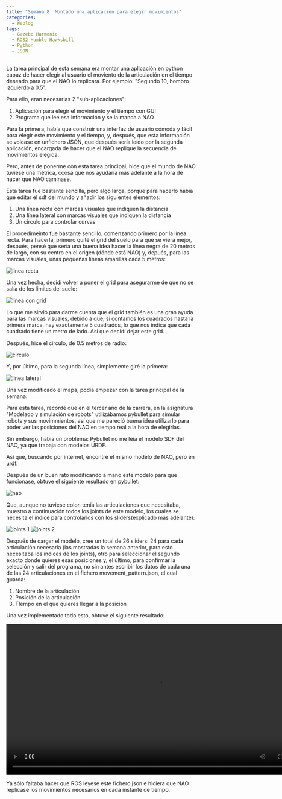 ```yaml
---
title: "Semana 8. Montado una aplicación para elegir movimientos"
categories:
  - Weblog
tags:
  - Gazebo Harmonic
  - ROS2 Humble Hawksbill
  - Python
  - JSON
---
```


La tarea principal de esta semana era montar una aplicación en python capaz de hacer elegir al usuario el moviento de la articulación en el tiempo deseado para que el NAO lo replicara. Por ejemplo: "Segundo 10, hombro izquierdo a 0.5".

Para ello, eran necesarias 2 "sub-aplicaciones":
1. Aplicación para elegir el movimiento y el tiempo con GUI
2. Programa que lee esa información y se la manda a NAO

Para la primera, había que construir una interfaz de usuario cómoda y fácil para elegir este movimiento y el tiempo, y, después, que esta información se volcase en unfichero JSON, que después sería leído por la segunda aplicación, encargada de hacer que el NAO replique la secuencia de movimientos elegida.

Pero, antes de ponerme con esta tarea principal, hice que el mundo de NAO tuviese una métrica, ccosa que nos ayudaría más adelante a la hora de hacer que NAO caminase.

Esta tarea fue bastante sencilla, pero algo larga, porque para hacerlo había que editar el sdf del mundo y añadir los siguientes elementos:
1. Una línea recta con marcas visuales que indiquen la distancia
2. Una línea lateral con marcas visuales que indiquen la distancia
3. Un círculo para controlar curvas

El procedimeinto fue bastante sencillo, comenzando primero por la línea recta.
Para hacerla, primero quité el grid del suelo para que se viera mejor, después, pensé que sería una buena idea hacer la línea negra de 20 metros de largo, con su centro en el origen  (dónde está NAO) y, depués, para las marcas visuales, unas pequeñas líneas amarillas cada 5 metros:

![linea recta](/2024-tfg-eva-fernandez/images/semana-8/nao_suelo.png)

Una vez hecha, decidí volver a poner el grid para asegurarme de que no se salía de los límites del suelo:

![linea con grid](/2024-tfg-eva-fernandez/images/semana-8/nao_grid.png)

Lo que me sirvió para darme cuenta que el grid también es una gran ayuda para las marcas visuales, debido a que, si contamos los cuadrados hasta la primera marca, hay exactamente 5 cuadrados, lo que nos indica que cada cuadrado tiene un metro de lado. Así que decidí dejar este grid.

Después, hice el círculo, de 0.5 metros de radio:

![circulo](/2024-tfg-eva-fernandez/images/semana-8/nao_circulo.png)

Y, por último, para la segunda línea, simplemente giré la primera:

![linea lateral](/2024-tfg-eva-fernandez/images/semana-8/nao_lateral.png)

Una vez modificado el mapa, podía empezar con la tarea principal de la semana.

Para esta tarea, recordé que en el tercer año de la carrera, en la asignatura "Modelado y simulación de robots" utilizábamos pybullet para simular robots y sus movimmientos, así que me pareció buena idea utilizarlo para poder ver las posiciones del NAO en tiempo real a la hora de elegirlas.

Sin embargo, había un problema: Pybullet no me leía el modelo SDF del NAO, ya que trabaja con modelos URDF.

Así que, buscando por internet, encontré el mismo modelo de NAO, pero en urdf.

Después de un buen rato modificando a mano este modelo para que funcionase, obtuve el siguiente resultado en pybullet:

![nao](/2024-tfg-eva-fernandez/images/semana-8/nao_pybullet.png)

Que, aunque no tuviese color, tenía las articulaciones que necesitaba, muestro a continuación todos los joints de este modelo, los cuales se necesita el índice para controlarlos con los sliders(explicado más adelante):

![joints 1](/2024-tfg-eva-fernandez/images/semana-8/joints_1.png)
![joints 2](/2024-tfg-eva-fernandez/images/semana-8/joints_2.png)

Después de cargar el modelo, cree un total de 26 sliders: 24 para cada articulación necesaria (las mostradas la semana anterior, para esto necesitaba los índices de los joints), otro para seleccionar el segundo exacto donde quieres esas posiciones y, el último, para confirmar la selección y salir del programa, no sin antes escribir los datos de cada una de las 24 articulaciones en el fichero movement_pattern.json, el cual guarda:
1. Nombre de la articulación
2. Posición de la articulación
3. TIempo en el que quieres llegar a la posicion

Una vez implementado todo esto, obtuve el siguiente resultado:

<video width="800" controls>
  <source src="/2024-tfg-eva-fernandez/images/semana-8/nao_json.webm" type="video/webm">
  Your browser does not support the video tag.
</video>

Ya sólo faltaba hacer que ROS leyese este fichero json e hiciera que NAO replicase los movimientos necesarios en cada instante de tiempo.

